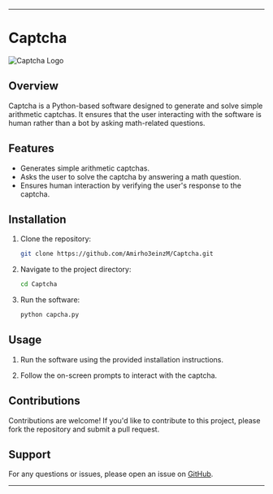 
---

# Captcha

![Captcha Logo](https://github.com/Amirho3einzM/Captcha/blob/main/logo.png)

## Overview

Captcha is a Python-based software designed to generate and solve simple arithmetic captchas. It ensures that the user interacting with the software is human rather than a bot by asking math-related questions.

## Features

- Generates simple arithmetic captchas.
- Asks the user to solve the captcha by answering a math question.
- Ensures human interaction by verifying the user's response to the captcha.

## Installation

1. Clone the repository:

   ```bash
   git clone https://github.com/Amirho3einzM/Captcha.git
   ```

2. Navigate to the project directory:

   ```bash
   cd Captcha
   ```

3. Run the software:

   ```bash
   python capcha.py
   ```

## Usage

1. Run the software using the provided installation instructions.

2. Follow the on-screen prompts to interact with the captcha.

## Contributions

Contributions are welcome! If you'd like to contribute to this project, please fork the repository and submit a pull request.

## Support

For any questions or issues, please open an issue on [GitHub](https://github.com/Amirho3einzM/Captcha/issues).

---
